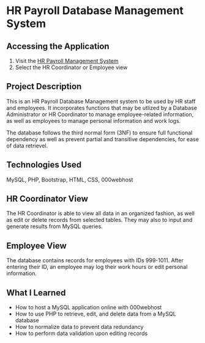 # HR Payroll Database Management System

## Accessing the Application

1. Visit the [HR Payroll Management System](https://hr-payroll-management-system.000webhostapp.com/)
2. Select the HR Coordinator or Employee view

## Project Description
This is an HR Payroll Database Management system to be used by HR staff and employees. It incorporates functions that may be utlized by a Database Administrator
or HR Coordinator to manage employee-related information, as well as employees to manage personal information and work logs. 

The database follows the third normal form (3NF) to ensure full functional dependency as well as prevent partial and transitive dependencies, for ease of data retrievel. 


## Technologies Used
MySQL, PHP, Bootstrap, HTML, CSS, 000webhost


## HR Coordinator View
The HR Coordinator is able to view all data in an organized fashion, as well as edit or delete records from selected tables. They may also to input and generate results from MySQL queries.


## Employee View
The database contains records for employees with IDs 999-1011. After entering their ID, an employee may log their work hours or edit personal information.


## What I Learned 
- How to host a MySQL application online with 000webhost
- How to use PHP to retrieve, edit, and delete data from a MySQL database 
- How to normalize data to prevent data redundancy
- How to perform data validation upon editing records

